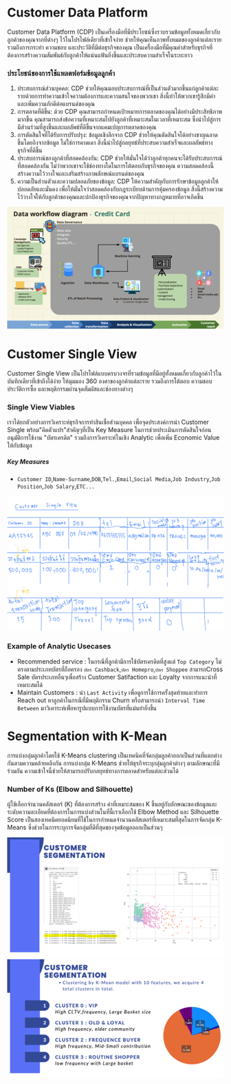 # Customer Data Platform
Customer Data Platform (CDP) เป็นเครื่องมือที่มีประโยชน์ซึ่งรวบรวมข้อมูลทั้งหมดเกี่ยวกับลูกค้าของคุณจากที่ต่างๆ ไว้ในโปรไฟล์เดียวที่เข้าใจง่าย ช่วยให้คุณเห็นภาพทั้งหมดของลูกค้าแต่ละราย รวมถึงการกระทำ ความชอบ และประวัติที่มีต่อธุรกิจของคุณ เป็นเครื่องมือที่มีคุณค่าสำหรับธุรกิจที่ต้องการสร้างความสัมพันธ์กับลูกค้าให้แน่นแฟ้นยิ่งขึ้นและประสบความสำเร็จในระยะยาว

### ประโยชน์ของการใช้แพลตฟอร์มข้อมูลลูกค้า
1. ประสบการณ์ส่วนบุคคล: CDP ช่วยให้คุณมอบประสบการณ์ที่เป็นส่วนตัวมากขึ้นแก่ลูกค้าแต่ละรายด้วยการทำความเข้าใจความต้องการและความสนใจของพวกเขา สิ่งนี้ทำให้พวกเขารู้สึกมีค่าและเพิ่มความภักดีต่อแบรนด์ของคุณ
2. การตลาดที่ดีขึ้น: ด้วย CDP คุณสามารถกำหนดเป้าหมายการตลาดของคุณได้อย่างมีประสิทธิภาพมากขึ้น คุณสามารถส่งข้อความที่เหมาะสมไปยังลูกค้าที่เหมาะสมในเวลาที่เหมาะสม ซึ่งนำไปสู่การมีส่วนร่วมที่สูงขึ้นและผลลัพธ์ที่ดีขึ้นจากแคมเปญการตลาดของคุณ
3. การตัดสินใจที่ได้รับการปรับปรุง: ข้อมูลเชิงลึกจาก CDP ช่วยให้คุณตัดสินใจได้อย่างชาญฉลาดขึ้นโดยอิงจากข้อมูล ไม่ใช่การคาดเดา สิ่งนี้นำไปสู่กลยุทธ์ที่ประสบความสำเร็จและผลลัพธ์ทางธุรกิจที่ดีขึ้น
4. ประสบการณ์ของลูกค้าที่สอดคล้องกัน: CDP ช่วยให้มั่นใจได้ว่าลูกค้าทุกคนจะได้รับประสบการณ์ที่สอดคล้องกัน ไม่ว่าพวกเขาจะใช้ช่องทางใดในการโต้ตอบกับธุรกิจของคุณ ความสอดคล้องนี้สร้างความไว้วางใจและเสริมสร้างภาพลักษณ์แบรนด์ของคุณ
5. ความเป็นส่วนตัวและความปลอดภัยของข้อมูล: CDP ให้ความสำคัญกับการรักษาข้อมูลลูกค้าให้ปลอดภัยและมั่นคง เพื่อให้มั่นใจว่าสอดคล้องกับกฎระเบียบด้านการคุ้มครองข้อมูล สิ่งนี้สร้างความไว้วางใจให้กับลูกค้าของคุณและปกป้องธุรกิจของคุณจากปัญหาทางกฎหมายที่อาจเกิดขึ้น
  
![Infrastucture](./Landscape.png)

# Customer Single View
Customer Single View เป็นโปรไฟล์แบบครบวงจรที่รวมข้อมูลที่มีอยู่ทั้งหมดเกี่ยวกับลูกค้าไว้ในบันทึกเดียวที่เข้าถึงได้ง่าย ให้มุมมอง 360 องศาของลูกค้าแต่ละราย รวมถึงการโต้ตอบ ความชอบ ประวัติการซื้อ และพฤติกรรมผ่านจุดสัมผัสและช่องทางต่างๆ

### Single View Viables  
เราได้ยกตัวอย่างการวิเคราะห์ธุรกิจการทำสินเชื่อส่วนบุคคล  เพื่อจุดประสงค์การนำ Customer Single พร้อม"คิดตัวแปร"สำคัญๆที่เป็น Key Measure ในการช่วยประเมินการตัดสินใจก่อนอนุมัติการใช้งาน "บัตรเครดิต" รวมถึงการวิเคราะห์ในเชิง Analytic เพื่อเพิ่ม Economic Value ให้กับข้อมูล
##### Key Measures
* `Customer ID`,`Name-Surname`,`DOB`,`Tel.`,`Email`,`Social Media`,`Job Industry`,`Job Position`,`Job Salary`,`ETC...`

  
![Single View](./Singleview.png)

### Example of Analytic Usecases
- Recommended service : ในกรณีที่ลูกค้ามีการใช้บัตรเครดิตที่สูงแต่ `Top Category` ไม่ตรงตามประเภทบัตรที่ถือครอง `บัตร Cashback`,`บัตร Homepro`,`บัตร Shoppee`  สามารถCross Sale บัตรประเภทอื่นๆเพื่อสร้าง Customer Satifaction และ Loyalty จากการแนะนำที่เหมาะสมได้
- Maintain Customers : นำ `Last Activity` เพื่อดูการใช้การครั้งสุดท้ายและทำการ Reach out หาลูกค้าในกรณีที่มีพฤติกรรม Churn หรือสามารถนำ `Interval Time Between` มาวิเคาระห์เพ่ือหารูปแบบการใช้งานบัตรที่แม่นยำยิ่งขึ้น

# Segmentation with K-Mean 
การแบ่งกลุ่มลูกค้าโดยใช้ K-Means clustering เป็นเทคนิคที่จัดกลุ่มลูกค้าออกเป็นส่วนที่แตกต่างกันตามความคล้ายคลึงกัน
การแบ่งกลุ่ม K-Means ช่วยให้ธุรกิจระบุกลุ่มลูกค้าต่างๆ ตามลักษณะที่มีร่วมกัน ความเข้าใจนี้ช่วยให้สามารถปรับกลยุทธ์ทางการตลาดสำหรับแต่ละส่วนได้

### Number of Ks (Elbow and Silhouette)

ผู้ใช้เลือกจำนวนคลัสเตอร์ (K) ที่ต้องการสร้าง ค่าที่เหมาะสมของ K ขึ้นอยู่กับลักษณะของข้อมูลและระดับความละเอียดที่ต้องการในการแบ่งส่วนในที่นี้เราเลือกใช้ Elbow Method และ Silhouette Score เป็นสองเทคนิคยอดนิยมที่ใช้ในการกำหนดจำนวนคลัสเตอร์ที่เหมาะสมที่สุดในการจัดกลุ่ม K-Means ซึ่งช่วยในการระบุการจัดกลุ่มที่ดีที่สุดของจุดข้อมูลออกเป็นส่วนๆ

![Segment](./Segment.png)
![Analyse](./Analyse.png)
